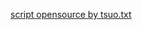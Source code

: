 [script opensource by tsuo.txt](https://github.com/user-attachments/files/17564450/script.opensource.by.tsuo.txt)
